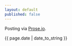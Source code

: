 ```yaml
---
layout: default
published: false
---
```


<div>
  <div>
	<p class="intro"><span class="first-letter">P</span>osting via <a href='http://prose.io'>Prose.io</a>.</p>
	<p>{{ page.date | date_to_string }}</p>
	</div>
</div>